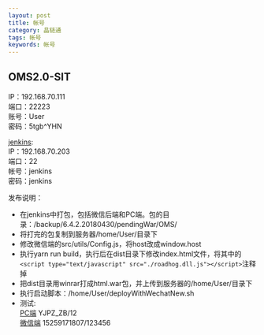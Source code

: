 ```yaml
---
layout: post
title: 帐号
category: 晶链通
tags: 帐号
keywords: 帐号
---
```


## OMS2.0-SIT
IP：192.168.70.111  
端口：22223  
账号：User  
密码：5tgb^YHN  

[jenkins](http://192.168.70.203:9020/jenkins/):  
IP：192.168.70.203  
端口：22  
帐号：jenkins  
密码：jenkins  

发布说明：  
* 在jenkins中打包，包括微信后端和PC端。包的目录：/backup/6.4.2.20180430/pendingWar/OMS/
* 将打完的包复制到服务器/home/User/目录下
* 修改微信端的src/utils/Config.js，将host改成window.host
* 执行yarn run build，执行后在dist目录下修改index.html文件，将其中的`<script type="text/javascript" src="./roadhog.dll.js"></script>`注释掉
* 把dist目录用winrar打成html.war包，并上传到服务器的/home/User/目录下
* 执行启动脚本：/home/User/deployWithWechatNew.sh
* 测试:  
[PC端](http://192.168.70.111:9000) YJPZ_ZB/12  
[微信端](http://192.168.70.111:8080) 15259171807/123456

